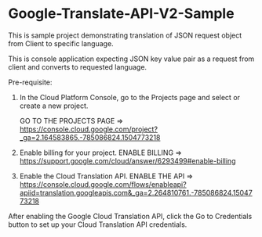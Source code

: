 # Google-Translate-API-V2-Sample
This is sample project demonstrating translation of JSON request object from Client to specific language.

This is console application expecting JSON key value pair as a request from client and converts to requested language. 

Pre-requisite:

1. In the Cloud Platform Console, go to the Projects page and select or create a new project.

   GO TO THE PROJECTS PAGE => https://console.cloud.google.com/project?_ga=2.164583865.-785086824.1504773218

2. Enable billing for your project.
  ENABLE BILLING => https://support.google.com/cloud/answer/6293499#enable-billing

3. Enable the Cloud Translation API.
   ENABLE THE API => https://console.cloud.google.com/flows/enableapi?apiid=translation.googleapis.com&_ga=2.264810761.-785086824.1504773218

After enabling the Google Cloud Translation API, click the Go to Credentials button to set up your Cloud Translation API credentials.
